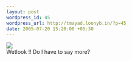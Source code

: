 ```yaml
--- 
layout: post
wordpress_id: 45
wordpress_url: http://tmayad.loonyb.in/?p=45
date: 2005-07-20 15:20:00 +05:30
---
```

<a href='http://tmayad.loonyb.in/wp-content/uploads/blogger/blogger/4729/516/1600/New%20me.jpg'><img border='0' class='phostImg' src='http://tmayad.loonyb.in/wp-content/uploads/blogger/img/51/4479/640/Wetlook-1.jpg'></a><br />Wetlook !! Do I have to say more?
